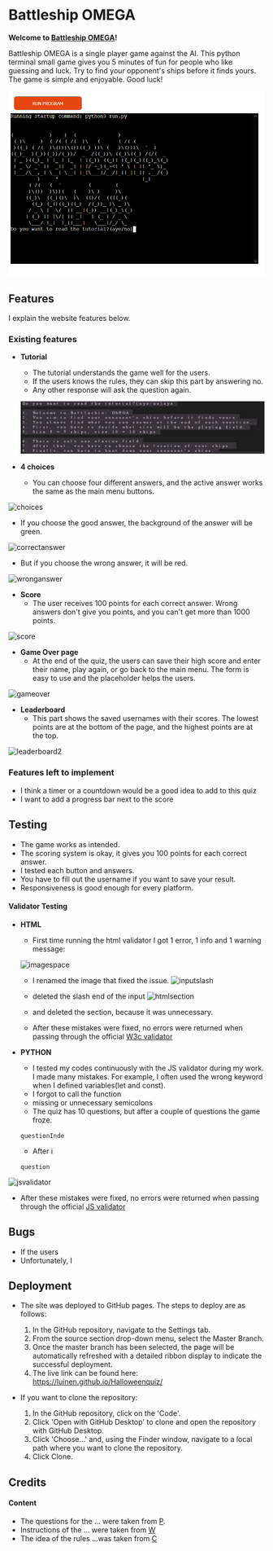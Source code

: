 # Battleship OMEGA
  

**Welcome to [Battleship OMEGA](https://battleshipomega.herokuapp.com/)!**
  

Battleship OMEGA is a single player game against the AI. This python terminal small game gives you 5 minutes of fun for people who like guessing and luck. Try to find your opponent's ships before it finds yours. The game is simple and enjoyable. Good luck!

![responsive_pic](/assets/images/battleship_omega.png)

## Features

I explain the website features below.

### **Existing features**
  

- **Tutorial**
  - The tutorial understands the game well for the users.
  - If the users knows the rules, they can skip this part by answering no.
  - Any other response will ask the question again.

  ![tutorial](/assets/images/tutorial_battleship.png)
 

- **4 choices**
  - You can choose four different answers, and the active answer works the same as the main menu buttons.

![choices](assets/images/choices.png)

  - If you choose the good answer, the background of the answer will be green.
  
![correctanswer](assets/images/correctanswer.png)

  - But if you choose the wrong answer, it will be red.

![wronganswer](assets/images/wronganswer.png)

- **Score**
  - The user receives 100 points for each correct answer. Wrong answers don't give you points, and you can't get more than 1000 points.

![score](assets/images/score.png)

- **Game Over page**
  - At the end of the quiz, the users can save their high score and enter their name, play again, or go back to the main menu. The form is easy to use and the placeholder helps the users.  

![gameover](assets/images/gameover.png)

- **Leaderboard**
  - This part shows the saved usernames with their scores. The lowest points are at the bottom of the page, and the highest points are at the top.

![leaderboard2](assets/images/leaderboard.png)

### **Features left to implement**
- I think a timer or a countdown would be a good idea to add to this quiz
- I want to add a progress bar next to the score

## Testing

  - The game works as intended. 
  - The scoring system is okay, it gives you 100 points for each correct answer. 
  - I tested each button and answers.
  - You have to fill out the username if you want to save your result. 
  - Responsiveness is good enough for every platform. 

#### **Validator Testing**

- **HTML**
  - First time running the html validator I got 1 error, 1 info and 1 warning message: 

  ![imagespace](assets/images/htmlimagespace.png)
  - I renamed the image that fixed the issue.
  ![inputslash](assets/images/htmlinputslash.png)
  - deleted the slash end of the input
  ![htmlsection](assets/images/htmlsection.png)
  - and deleted the section, because it was unnecessary.

  - After these mistakes were fixed, no errors were returned when passing through the official [W3c validator](https://validator.w3.org/)

- **PYTHON**
  - I tested my codes continuously with the JS validator during my work. I made many mistakes. For example, I often used the wrong keyword when I defined variables(let and const).
  - I forgot to call the function
  - missing or unnecessary semicolons
  - The quiz has 10 questions, but after a couple of questions the game froze. 
  ```
  questionInde
  ```
  - After i 

  ```
  question
  ```


![jsvalidator](assets/images/jsvalidator.png)
  - After these mistakes were fixed, no errors were returned when passing through the official [JS validator](https://jshint.com/)

## Bugs

- If the users 
- Unfortunately, I 

## Deployment  

- The site was deployed to GitHub pages. The steps to deploy are as follows: 
  1. In the GitHub repository, navigate to the Settings tab.
  2. From the source section drop-down menu, select the Master Branch.
  3. Once the master branch has been selected, the page will be automatically refreshed with a detailed ribbon display to indicate the successful deployment.
  4. The live link can be found here: https://luinen.github.io/Halloweenquiz/

- If you want to clone the repository:
  1. In the GitHub repository, click on the 'Code'.
  2. Click 'Open with GitHub Desktop' to clone and open the repository with GitHub Desktop.
  3. Click 'Choose...' and, using the Finder window, navigate to a local path where you want to clone the repository. 
  4. Click Clone.  


## Credits

#### Content

- The questions for the ... were taken from [P]().
- Instructions of the ... were taken from  [W]()
- The idea of the rules ...was taken from [C]()
